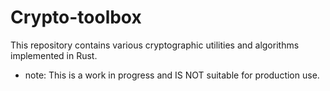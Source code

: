 # Crypto-toolbox
This repository contains various cryptographic utilities and algorithms implemented in Rust.
* note: This is a work in progress and IS NOT suitable for production use.